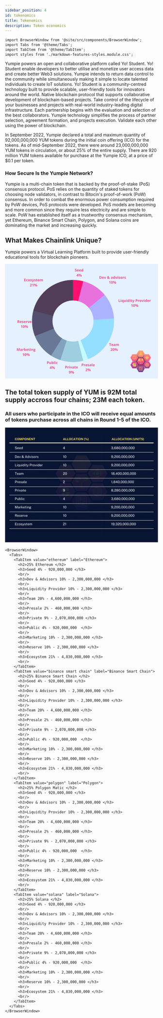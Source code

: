 ```yaml
---
sidebar_position: 4
id: tokenomics
title: Tokenomics
description: Token economics
---
```


```mdx-code-block
import BrowserWindow from '@site/src/components/BrowserWindow';
import Tabs from '@theme/Tabs';
import TabItem from '@theme/TabItem';
import styles from './markdown-features-styles.module.css';
```

<p>
  Yumpie powers an open and collaborative platform called Yo! Student. Yo! Student enable developers to better utilise and monetize user access data and create better Web3 solutions. Yumpie intends to return data control to the community while simultaneously making it simple to locate talented individuals to create IoT solutions.
  Yo! Student is a community-centred technology built to provide scalable, user-friendly tools for innovators around the world. Native blockchain protocol that supports collaborative development of blockchain-based projects. Take control of the lifecycle of your businesses and projects with real-world industry-leading digital infrastructure. Each partnership begins with the evaluation and selection of the best collaborators. Yumpie technology simplifies the process of partner selection, agreement formation, and projects execution. Validate each other using the power of blockchain.
</p>

<p>
  In September 2022, Yumpie declared a total and maximum quantity of 92,000,000,000 YUM tokens during the initial coin offering (ICO) for the tokens. As of mid-September 2022, there were around 23,000,000,000 YUM tokens in circulation, or about 25% of the entire supply. There are 920 million YUM tokens available for purchase at the Yumpie ICO, at a price of $0.1 per token.
</p>
<p>
  <h3>How Secure Is the Yumpie Network?</h3>
  Yumpie is a multi-chain token that is backed by the proof-of-stake (PoS) consensus protocol. PoS relies on the quantity of staked tokens for choosing node validators, in contrast to Bitocin's proof-of-work (PoW) consensus.
  In order to combat the enormous power consumption required by PoW devices, PoS protocols were developed. PoS models are becoming and more common since they require less electricity and are simple to scale. PoW has established itself as a trustworthy consensus mechanism, yet Ethereum, Binance Smart Chain, Polygon, and Solana coins are dominating the market and increasing quickly.
</p>
<p>
  <h2>What Makes Chainlink Unique?</h2>
  Yumpie powers a Virtual Learning Platform built to provide user-friendly educational tools for blockchain pioneers. 
</p>

![Yumpie NFT](../static/img/pie.png)
## The total token supply of YUM is 92M total supply accross four chains; 23M each token. 

### All users who participate in the ICO will receive equal amounts of tokens purchase across all chains in Round 1-5 of the ICO. 


![Yumpie NFT](../static/img/all.png)
```mdx-code-block
<BrowserWindow>
  <Tabs>
    <TabItem value="ethereum" label="Ethereum">    
      <h2>25% Ethereum </h2>      
      <h3>Seed 4% - 920,000,000 </h3>
      <br/>
      <h3>Dev & Advisors 10% - 2,300,000,000 </h3>
      <br/>
      <h3>Liquidity Provider 10% - 2,300,000,000 </h3>
      <br/>
      <h3>Team 20% - 4,600,000,000 </h3>
      <br/>
      <h3>Presale 2% - 460,000,000 </h3>
      <br/>
      <h3>Private 9% - 2,070,000,000 </h3>
      <br/>
      <h3>Public 4% - 920,000,000  </h3>
      <br/>
      <h3>Marketing 10% - 2,300,000,000 </h3>
      <br/>
      <h3>Reserve 10% - 2,300,000,000 </h3>
      <br/>
      <h3>Ecosystem 21% - 4,830,000,000 </h3>
      <br/>
    </TabItem>
    <TabItem value="binance smart chain" label="Binance Smart Chain">
      <h2>25% Binance Smart Chain </h2>
      <h3>Seed 4% - 920,000,000 </h3>
      <br/>
      <h3>Dev & Advisors 10% - 2,300,000,000 </h3>
      <br/>
      <h3>Liquidity Provider 10% - 2,300,000,000 </h3>
      <br/>
      <h3>Team 20% - 4,600,000,000 </h3>
      <br/>
      <h3>Presale 2% - 460,000,000 </h3>
      <br/>
      <h3>Private 9% - 2,070,000,000 </h3>
      <br/>
      <h3>Public 4% - 920,000,000  </h3>
      <br/>
      <h3>Marketing 10% - 2,300,000,000 </h3>
      <br/>
      <h3>Reserve 10% - 2,300,000,000 </h3>
      <br/>
      <h3>Ecosystem 21% - 4,830,000,000 </h3> 
      <br/>
    </TabItem>
    <TabItem value="polygon" label="Polygon">
      <h2>25% Polygon Matic </h2>
      <h3>Seed 4% - 920,000,000 </h3>
      <br/>
      <h3>Dev & Advisors 10% - 2,300,000,000 </h3>
      <br/>
      <h3>Liquidity Provider 10% - 2,300,000,000 </h3>
      <br/>
      <h3>Team 20% - 4,600,000,000 </h3>
      <br/>
      <h3>Presale 2% - 460,000,000 </h3>
      <br/>
      <h3>Private 9% - 2,070,000,000 </h3>
      <br/>
      <h3>Public 4% - 920,000,000  </h3>
      <br/>
      <h3>Marketing 10% - 2,300,000,000 </h3>
      <br/>
      <h3>Reserve 10% - 2,300,000,000 </h3>
      <br/>
      <h3>Ecosystem 21% - 4,830,000,000 </h3>
      <br/>
    </TabItem>
    <TabItem value="solana" label="Solana">
      <h2>25% Solana </h2>
      <h3>Seed 4% - 920,000,000 </h3>
      <br/>
      <h3>Dev & Advisors 10% - 2,300,000,000 </h3>
      <br/>
      <h3>Liquidity Provider 10% - 2,300,000,000 </h3>
      <br/>
      <h3>Team 20% - 4,600,000,000 </h3>
      <br/>
      <h3>Presale 2% - 460,000,000 </h3>
      <br/>
      <h3>Private 9% - 2,070,000,000 </h3>
      <br/>
      <h3>Public 4% - 920,000,000  </h3>
      <br/>
      <h3>Marketing 10% - 2,300,000,000 </h3>
      <br/>
      <h3>Reserve 10% - 2,300,000,000 </h3>
      <br/>
      <h3>Ecosystem 21% - 4,830,000,000 </h3>
      <br/>
    </TabItem>
  </Tabs>
</BrowserWindow>
```



